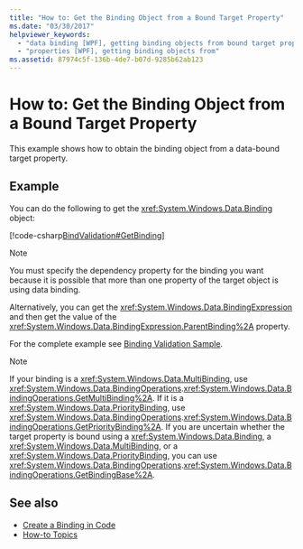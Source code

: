 ```yaml
---
title: "How to: Get the Binding Object from a Bound Target Property"
ms.date: "03/30/2017"
helpviewer_keywords: 
  - "data binding [WPF], getting binding objects from bound target properties"
  - "properties [WPF], getting binding objects from"
ms.assetid: 87974c5f-136b-4de7-b07d-9285b62ab123
---
```

# How to: Get the Binding Object from a Bound Target Property
This example shows how to obtain the binding object from a data-bound target property.  
  
## Example  
 You can do the following to get the <xref:System.Windows.Data.Binding> object:  
  
 [!code-csharp[BindValidation#GetBinding](~/samples/snippets/csharp/VS_Snippets_Wpf/BindValidation/CSharp/Window1.xaml.cs#getbinding)]  
  
> [!NOTE]
>  You must specify the dependency property for the binding you want because it is possible that more than one property of the target object is using data binding.  
  
 Alternatively, you can get the <xref:System.Windows.Data.BindingExpression> and then get the value of the <xref:System.Windows.Data.BindingExpression.ParentBinding%2A> property.  
  
 For the complete example see [Binding Validation Sample](https://go.microsoft.com/fwlink/?LinkID=159972).  
  
> [!NOTE]
>  If your binding is a <xref:System.Windows.Data.MultiBinding>, use <xref:System.Windows.Data.BindingOperations>.<xref:System.Windows.Data.BindingOperations.GetMultiBinding%2A>. If it is a <xref:System.Windows.Data.PriorityBinding>, use <xref:System.Windows.Data.BindingOperations>.<xref:System.Windows.Data.BindingOperations.GetPriorityBinding%2A>. If you are uncertain whether the target property is bound using a <xref:System.Windows.Data.Binding>, a <xref:System.Windows.Data.MultiBinding>, or a <xref:System.Windows.Data.PriorityBinding>, you can use <xref:System.Windows.Data.BindingOperations>.<xref:System.Windows.Data.BindingOperations.GetBindingBase%2A>.  
  
## See also

- [Create a Binding in Code](how-to-create-a-binding-in-code.md)
- [How-to Topics](data-binding-how-to-topics.md)
